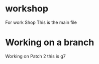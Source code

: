 # workshop
For work Shop
This is the main file
  # Working on a branch
   Working on Patch 2
      this is g7
